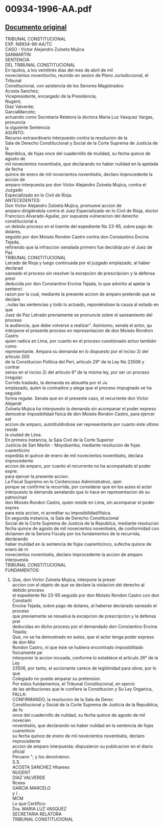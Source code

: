 
00934-1996-AA.pdf
=================
  
[Documento original](https://tc.gob.pe/jurisprudencia/1998/00934-1996-AA.pdf)  
---  
TRIBUNAL CONSTITUCIONAL  
EXP. N9934-96-AA/TC  
CASO : Victor Alejandro Zuloeta Mujica  
SANMARTIN  
SENTENCIA  
DEL TRIBUNAL CONSTITUCIONAL  
En Iquitos, a los veintitrés dias del mes de abril de mil  
novecientos noventiocho, reunido en sesion de Pleno Jurisdiccional, el Tribunal  
Constitucional, con asistencia de los Senores Magistrados:  
Acosta Sanchez;  
Vicepresidente, encargado de la Presidencia;  
Nugent;  
Diaz Valverde;  
GarciaMarcelo;  
actuando como Secretaria Relatora la doctora Maria Luz Vasquez Vargas, pronuncia  
la siguiente Sentencia:  
ASUNTO:  
Recurso extraordinario interpuesto contra la resolucion de la  
Sala de Derecho Constitucional y Social de la Corte Suprema de Justicia de la  
Repriblica, de fojas once del cuadernillo de mulidad, su fecha quince de agosto de  
mil novecientos noventiséis, que declarando no haber nulidad en la apelada de fecha  
quince de enero de mil novecientos noventiséis, declaro improcedente la accion de  
amparo interpuesta por don Victor Alejandro Zuloeta Mujica, contra el Juzgado  
Especializado en lo Civil de Rioja.  
ANTECEDENTES:  
Don Victor Alejandro Zuloeta Mujica, promueve accion de  
amparo dirigièndola contra el Juez Especializado en lo Civil de Rioja, doctor  
Francisco Alvarado Aguilar, por supuesta vulneracion del derecho constitucional a  
un debido proceso en el tramite del expediente No 23-95, sobre pago de dolares,  
seguido por don Moisés Rondon Castro contra don Constantino Encina Tejada,  
refiriendo que la infraccion senalada primero fue decidida por el Juez de Paz  
TRIBUNAL CONSTITUCIONAL  
Letrado de Rioja y luego continuada por el juzgado emplazado, al haber declarad  
saneado el proceso sin resolver la excepcion de prescripcion y la defensa previ  
deducida por don Constantino Encina Tejada, lo que advirtio al apelar la sentenci  
razon por la cual, mediante la presente accion de amparo pretende que se declare  
..nulas las sentencias y todo lo actuado, reponiéndose la causa al estado en que  
Juez de Paz Letrado previamente se pronuncie sobre el saneamiento del proceso  
la audiencia, que debe volverse a realizar". Asimismo, senala el actor, qu  
interpone el presente proceso en representacion de don Moisés Rondron Castro  
quien radica en Lima, por cuanto en el proceso cuestionado actuo también como  
representante. Ampara su demanda en lo dispuesto por el inciso 2) del articulo 200  
de la Constitucion Politica del Peri, articulo 29° de la Ley No 23506 y contrar  
sensu en el inciso 2) del articulo 6° de la misma ley, por ser un proceso irregular.  
Corrido traslado, la demanda es absuelta por el Ju  
emplazado, quien la contradice y alega que el proceso impugnado se ha seguido  
forma regular. Senala que en el presente caso, el recurrente don Victor Alejandr  
Zuloeta Mujica ha interpuesto la demanda sin acompanar el poder expreso  
demostrar imposibilidad fisica de don Moisés Rondon Castro, para ejercer est  
accion de amparo, autotituldndose ser representante por cuanto éste ultimo reside  
la ciudad de Lima.  
En primera instancia, la Sala Civil de la Corte Superior  
Justicia de San Martin - Moyobamba, mediante resolucion de fojas cuarenticinc  
expedida el quince de enero de mil novecientos noventiséis, declara improcedente  
accion de amparo, por cuanto el recurrente no ha acompahado el poder expre:  
para ejercer la presente accion.  
La Fiscal Supremo en lo Contencioso Administrativo, opin  
porque se confirme la recurrida, por considerar que en los autos el actor  
interpuesto la demanda senalando que lo hace en representacion de su patrocinad  
don Moisés Rondon Castro, quien reside en Lima, sin acompanar el poder expres  
para esta accion, ni acreditar su imposibilidad/fisica.  
En segunda instancia, la Sala de Derecho Constitucional  
Social de la Corte Suprema de Justicia de la Republica, mediante resolucion  
fecha quince de agosto de mil novecientos noventiséis, de conformidad con  
dictamen de la Senora Fiscaly por los fundamentos de la recurrida, declarando  
haber mulidad en la sentencia de fojas cuarenticinco, sufecha quince de enero de m  
novecientos noventiséis, declaro improcedente la accion de amparo interpuesta.  
TRIBUNAL CONSTITUCIONAL  
FUNDAMENTOS:  
1) Que, don Victor Zuloeta Mujica, interpone la preser  
accion con el objeto de que se declare la violacion del derecho al debido proceso  
el expediente No 23-95 seguido por don Moisés Rondon Castro con don Constanti  
Encina Tejada, sobre pago de dolares, al haberse declarado saneado el proceso  
que previamente se resuelva la excepcion de prescripcion y la defensa prei  
deducidas en dicho proceso por el demandado don Constantino Encina Tejada;  
Que, no se ha demostrado en autos, que el actor tenga poder expreso de don Moi  
Rondon Castro, ni que éste se hubiera encontrado imposibilitado fisicamente pe  
interponer la accion incoada, conforme lo establece el articulo 26° de la Ley  
23506, por tanto, el accionante carece de legitimidad para obrar, por lo que  
Colegiado no puede amparar su pretension.  
Por estos fundamentos, el Tribunal Constitucional, en ejercic  
de las atribuciones que le confiere la Constitucion y Su Ley Organica,  
FALLA:  
CONFIRMANDO, la resolucion de la Sala de Derec  
Constitucional y Social de la Corte Suprema de Justicia de la Repuiblica, de fo  
once del cuadernillo de nulidad, su fecha quince de agosto de mil novecien  
noventiséis, que declarando no haber nulidad en la sentencia de fojas cuarenticin  
su fecha quince de enero de mil novecientos noventiséis, declaro improcedente  
accion de amparo interpuesta; dispusieron su publicacion en el diario oficial  
Peruano "; y los devolvieron.  
S.S.  
ACOSTA SANCHEZ Hharees  
NUGENT  
DIAZ VALVERDE  
Rceea  
GARCIA MARCELO  
y ( .  
MCM  
Lo que Certifico:  
Dra. MARIA LUZ VASQUEZ  
SECRETARIA RELATORA  
TRIBUNAL CONSTITUCIONAL